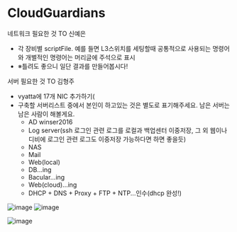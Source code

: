 # CloudGuardians
네트워크 필요한 것 TO 신예은
  - 각 장비별 scriptFile. 예를 들면 L3스위치를 세팅할때 공통적으로 사용되는 명령어와 개별적인 명령어는 머리글에 주석으로 표시
  - ※틀려도 좋으니 일단 결과를 만들어봅시다!


서버 필요한 것 TO 김형주
  - vyatta에 17개 NIC 추가하기(
  - 구축할 서버리스트 중에서 본인이 하고있는 것은 별도로 표기해주세요. 남은 서버는 남은 사람이 해볼게요.
    - AD winser2016
    - Log server(ssh 로그인 관련 로그를 로컬과 백업센터 이중저장, 그 외 웹이나 디비에 로그인 관련 로그도 이중저장 가능하다면 하면 좋을듯)
    - NAS
    - Mail
    - Web(local)
    - DB...ing
    - Bacular...ing
    - Web(cloud)...ing
    - DHCP + DNS + Proxy + FTP + NTP...인수(dhcp 완성!)


![image](https://github.com/user-attachments/assets/39541208-8798-4b2a-844b-db3758b5099e)
![image](https://github.com/user-attachments/assets/62318637-f373-4e8c-b0ca-b3d80ca21ba0)


![image](https://github.com/user-attachments/assets/849ef203-6784-44df-8ab6-958b2f73328d)
